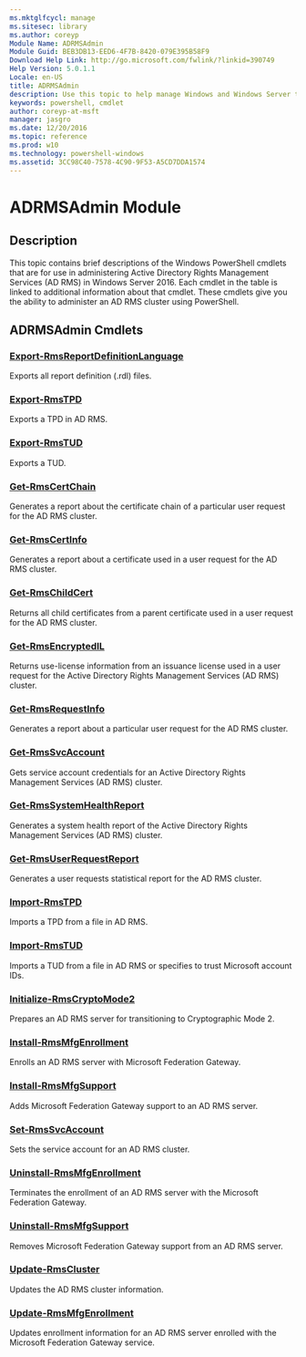 ```yaml
---
ms.mktglfcycl: manage
ms.sitesec: library
ms.author: coreyp
Module Name: ADRMSAdmin
Module Guid: BEB3DB13-EED6-4F7B-8420-079E395B58F9
Download Help Link: http://go.microsoft.com/fwlink/?linkid=390749
Help Version: 5.0.1.1
Locale: en-US
title: ADRMSAdmin
description: Use this topic to help manage Windows and Windows Server technologies with Windows PowerShell.
keywords: powershell, cmdlet
author: coreyp-at-msft
manager: jasgro
ms.date: 12/20/2016
ms.topic: reference
ms.prod: w10
ms.technology: powershell-windows
ms.assetid: 3CC98C40-7578-4C90-9F53-A5CD7DDA1574
---
```


# ADRMSAdmin Module
## Description
This topic contains brief descriptions of the Windows PowerShell cmdlets that are for use in administering Active Directory Rights Management Services (AD RMS) in Windows Server 2016. Each cmdlet in the table is linked to additional information about that cmdlet. These cmdlets give you the ability to administer an AD RMS cluster using PowerShell.

## ADRMSAdmin Cmdlets
### [Export-RmsReportDefinitionLanguage](./export-rmsreportdefinitionlanguage.md)
Exports all report definition (.rdl) files.

### [Export-RmsTPD](./export-rmstpd.md)
Exports a TPD in AD RMS.

### [Export-RmsTUD](./export-rmstud.md)
Exports a TUD.

### [Get-RmsCertChain](./get-rmscertchain.md)
Generates a report about the certificate chain of a particular user request for the AD RMS cluster.

### [Get-RmsCertInfo](./get-rmscertinfo.md)
Generates a report about a certificate used in a user request for the AD RMS cluster.

### [Get-RmsChildCert](./get-rmschildcert.md)
Returns all child certificates from a parent certificate used in a user request for the AD RMS cluster.

### [Get-RmsEncryptedIL](./get-rmsencryptedil.md)
Returns use-license information from an issuance license used in a user request for the Active Directory Rights Management Services (AD RMS) cluster.

### [Get-RmsRequestInfo](./get-rmsrequestinfo.md)
Generates a report about a particular user request for the AD RMS cluster.

### [Get-RmsSvcAccount](./get-rmssvcaccount.md)
Gets service account credentials for an Active Directory Rights Management Services (AD RMS) cluster.

### [Get-RmsSystemHealthReport](./get-rmssystemhealthreport.md)
Generates a system health report of the Active Directory Rights Management Services (AD RMS) cluster.

### [Get-RmsUserRequestReport](./get-rmsuserrequestreport.md)
Generates a user requests statistical report for the AD RMS cluster.

### [Import-RmsTPD](./import-rmstpd.md)
Imports a TPD from a file in AD RMS.

### [Import-RmsTUD](./import-rmstud.md)
Imports a TUD from a file in AD RMS or specifies to trust Microsoft account IDs.

### [Initialize-RmsCryptoMode2](./Initialize-RmsCryptoMode2.md)
Prepares an AD RMS server for transitioning to Cryptographic Mode 2.

### [Install-RmsMfgEnrollment](./install-rmsmfgenrollment.md)
Enrolls an AD RMS server with Microsoft Federation Gateway.

### [Install-RmsMfgSupport](./install-rmsmfgsupport.md)
Adds Microsoft Federation Gateway support to an AD RMS server.

### [Set-RmsSvcAccount](./set-rmssvcaccount.md)
Sets the service account for an AD RMS cluster.

### [Uninstall-RmsMfgEnrollment](./uninstall-rmsmfgenrollment.md)
Terminates the enrollment of an AD RMS server with the Microsoft Federation Gateway.

### [Uninstall-RmsMfgSupport](./uninstall-rmsmfgsupport.md)
Removes Microsoft Federation Gateway support from an AD RMS server.

### [Update-RmsCluster](./update-rmscluster.md)
Updates the AD RMS cluster information.

### [Update-RmsMfgEnrollment](./update-rmsmfgenrollment.md)
Updates enrollment information for an AD RMS server enrolled with the Microsoft Federation Gateway service.



